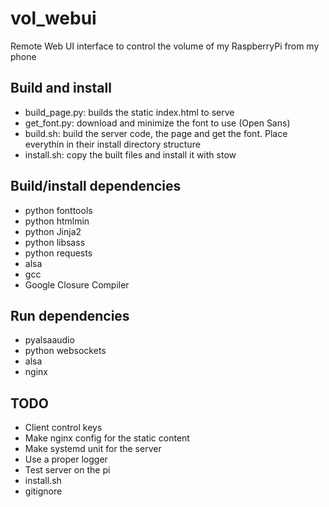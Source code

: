 # vol_webui

Remote Web UI interface to control the volume of my RaspberryPi from my phone

## Build and install
* build_page.py: builds the static index.html to serve
* get_font.py: download and minimize the font to use (Open Sans)
* build.sh: build the server code, the page and get the font.
        Place everythin in their install directory structure
* install.sh: copy the built files and install it with stow

## Build/install dependencies
* python fonttools
* python htmlmin
* python Jinja2
* python libsass
* python requests
* alsa
* gcc
* Google Closure Compiler

## Run dependencies
* pyalsaaudio
* python websockets
* alsa
* nginx

## TODO
* Client control keys
* Make nginx config for the static content
* Make systemd unit for the server
* Use a proper logger
* Test server on the pi
* install.sh
* gitignore

